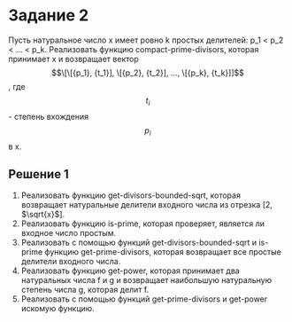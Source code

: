 # **Задание 2**
Пусть натуральное число x имеет ровно k простых делителей: p_1 < p_2 < ... < p_k. Реализовать функцию compact-prime-divisors, которая принимает x и возвращает вектор $$\[\[{p_1}, {t_1}], \[{p_2}, {t_2}], ..., \[{p_k}, {t_k}]]$$, где $${t_i}$$ - степень вхождения $${p_i}$$ в x.

## **Решение 1**
1. Реализовать функцию get-divisors-bounded-sqrt, которая возвращает натуральные делители входного числа из отрезка \[2, $\sqrt{x}$].
2. Реализовать функцию is-prime, которая проверяет, является ли входное число простым.
3. Реализовать с помощью функций get-divisors-bounded-sqrt и is-prime функцию get-prime-divisors, которая возвращает все простые делители входного числа.
4. Реализовать функцию get-power, которая принимает два натуральных числа f и g и возвращает наибольшую натуральную степень числа g, которая делит f.
5. Реализовать с помощью функций get-prime-divisors и get-power искомую функцию.
